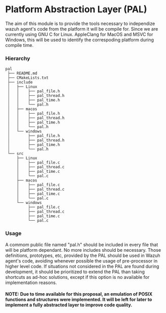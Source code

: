 # Platform Abstraction Layer (PAL)

The aim of this module is to provide the tools necessary to independize wazuh agent's code from the platform it will be compile for.
Since we are currently using GNU C for Linux. AppleClang for MacOS and MSVC for Windows, this will be used to identify the correspoding platform during compile time.

### Hierarchy

```console
pal
 ├── README.md
 ├── CMakeLists.txt
 ├── include
 │   ├── Linux
 │   │    ├── pal_file.h
 │   │    ├── pal_thread.h
 │   │    ├── pal_time.h
 │   │    └── pal.h
 │   ├── macos
 │   │    ├── pal_file.h
 │   │    ├── pal_thread.h
 │   │    ├── pal_time.h
 │   │    └── pal.h
 │   └── windows
 │        ├── pal_file.h
 │        ├── pal_thread.h
 │        ├── pal_time.h
 │        └── pal.h
 └── src
     ├── Linux
     │    ├── pal_file.c
     │    ├── pal_thread.c
     │    ├── pal_time.c
     │    └── pal.c
     ├── macos
     │    ├── pal_file.c
     │    ├── pal_thread.c
     │    ├── pal_time.c
     │    └── pal.c
     └── windows
          ├── pal_file.c
          ├── pal_thread.c
          ├── pal_time.c
          └── pal.c
```

### Usage

A commom public file named "pal.h" should be included in every file that will be platform dependant. No more includes should be necessary.
Those definitions, prototypes, etc, provided by the PAL should be used in Wazuh agent's code, avoiding whenever possible the usage of pre-processor in higher level code.
If situations not considered in the PAL are found during development, it should be prioritized to extend the PAL than taking shortcuts as ad-hoc solutions, except if this option is no available for implementation reasons.

#### NOTE: Due to time available for this proposal, an emulation of POSIX functions and structures were implemented. It will be left for later to implement a fully abstracted layer to improve code quality.
